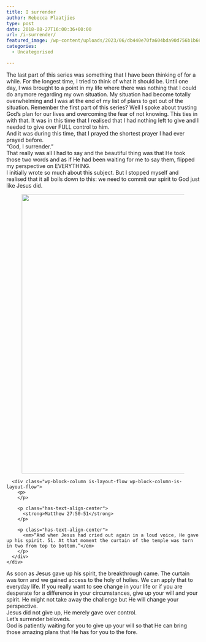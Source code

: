 ```yaml
---
title: I surrender
author: Rebecca Plaatjies
type: post
date: 2018-08-27T16:00:36+00:00
url: /i-surrender/
featured_image: /wp-content/uploads/2023/06/db440e70fa604bda90d756b1b66cc50b-scaled-1.jpg
categories:
  - Uncategorised

---
```

The last part of this series was something that I have been thinking of for a while. For the longest time, I tried to think of what it should be. Until one day, I was brought to a point in my life where there was nothing that I could do anymore regarding my own situation. My situation had become totally overwhelming and I was at the end of my list of plans to get out of the situation. Remember the first part of this series? Well I spoke about trusting God’s plan for our lives and overcoming the fear of not knowing. This ties in with that. It was in this time that I realised that I had nothing left to give and I needed to give over FULL control to him.  
And it was during this time, that I prayed the shortest prayer I had ever prayed before.  
“God, I surrender.”  
That really was all I had to say and the beautiful thing was that He took those two words and as if He had been waiting for me to say them, flipped my perspective on EVERYTHING.  
I initially wrote so much about this subject. But I stopped myself and realised that it all boils down to this: we need to commit our spirit to God just like Jesus did.

<div class="wp-block-columns is-layout-flex wp-container-core-columns-is-layout-3 wp-block-columns-is-layout-flex">
  <div class="wp-block-column is-vertically-aligned-center is-layout-flow wp-block-column-is-layout-flow" style="flex-basis:100%">
    <div class="wp-block-columns is-layout-flex wp-container-core-columns-is-layout-2 wp-block-columns-is-layout-flex">
      <div class="wp-block-column is-layout-flow wp-block-column-is-layout-flow">
        <figure class="wp-block-image size-large"><img decoding="async" width="1024" height="729" src="https://mythoughtsinwords.net/wp-content/uploads/2023/06/f8c4d031ce5b41709b33c44204746f8d-1024x729.jpg" alt="" class="wp-image-165" srcset="https://mythoughtsinwords.net/wp-content/uploads/2023/06/f8c4d031ce5b41709b33c44204746f8d-200x142.jpg 200w, https://mythoughtsinwords.net/wp-content/uploads/2023/06/f8c4d031ce5b41709b33c44204746f8d-300x214.jpg 300w, https://mythoughtsinwords.net/wp-content/uploads/2023/06/f8c4d031ce5b41709b33c44204746f8d-400x285.jpg 400w, https://mythoughtsinwords.net/wp-content/uploads/2023/06/f8c4d031ce5b41709b33c44204746f8d-600x427.jpg 600w, https://mythoughtsinwords.net/wp-content/uploads/2023/06/f8c4d031ce5b41709b33c44204746f8d-768x547.jpg 768w, https://mythoughtsinwords.net/wp-content/uploads/2023/06/f8c4d031ce5b41709b33c44204746f8d-800x570.jpg 800w, https://mythoughtsinwords.net/wp-content/uploads/2023/06/f8c4d031ce5b41709b33c44204746f8d-1024x729.jpg 1024w, https://mythoughtsinwords.net/wp-content/uploads/2023/06/f8c4d031ce5b41709b33c44204746f8d-1200x855.jpg 1200w, https://mythoughtsinwords.net/wp-content/uploads/2023/06/f8c4d031ce5b41709b33c44204746f8d-1536x1094.jpg 1536w" sizes="(max-width: 1024px) 100vw, 1024px" /></figure>
      </div>
      
      <div class="wp-block-column is-layout-flow wp-block-column-is-layout-flow">
        <p>
        </p>
        
        <p class="has-text-align-center">
          <strong>Matthew 27:50-51</strong>
        </p>
        
        <p class="has-text-align-center">
          <em>“And when Jesus had cried out again in a loud voice, He gave up his spirit. 51. At that moment the curtain of the temple was torn in two from top to bottom.”</em>
        </p>
      </div>
    </div>
  </div>
</div>

As soon as Jesus gave up his spirit, the breakthrough came. The curtain was torn and we gained access to the holy of holies. We can apply that to everyday life. If you really want to see change in your life or if you are desperate for a difference in your circumstances, give up your will and your spirit. He might not take away the challenge but He will change your perspective.  
Jesus did not give up, He merely gave over control.  
Let’s surrender beloveds.  
God is patiently waiting for you to give up your will so that He can bring those amazing plans that He has for you to the fore.